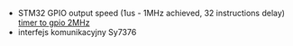 - STM32 GPIO output speed (1us - 1MHz achieved, 32 instructions delay) [timer to gpio 2MHz](https://www.youtube.com/watch?v=8z-pJSTi7ME)
- interfejs komunikacyjny Sy7376